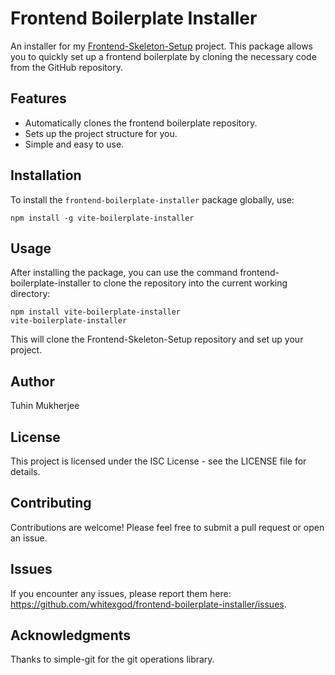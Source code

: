 # Frontend Boilerplate Installer

An installer for my [Frontend-Skeleton-Setup](https://github.com/whitexgod/frontend-skeleton-setup) project. This package allows you to quickly set up a frontend boilerplate by cloning the necessary code from the GitHub repository.

## Features

- Automatically clones the frontend boilerplate repository.
- Sets up the project structure for you.
- Simple and easy to use.

## Installation

To install the `frontend-boilerplate-installer` package globally, use:

```
npm install -g vite-boilerplate-installer
```

## Usage

After installing the package, you can use the command frontend-boilerplate-installer to clone the repository into the current working directory:

```
npm install vite-boilerplate-installer
vite-boilerplate-installer
```
This will clone the Frontend-Skeleton-Setup repository and set up your project.

## Author
Tuhin Mukherjee

## License
This project is licensed under the ISC License - see the LICENSE file for details.

## Contributing
Contributions are welcome! Please feel free to submit a pull request or open an issue.

## Issues
If you encounter any issues, please report them here: https://github.com/whitexgod/frontend-boilerplate-installer/issues.


## Acknowledgments
Thanks to simple-git for the git operations library.